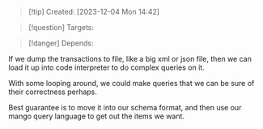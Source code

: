 
>[!tip] Created: [2023-12-04 Mon 14:42]

>[!question] Targets: 

>[!danger] Depends: 

If we dump the transactions to file, like a big xml or json file, then we can load it up into code interpreter to do complex queries on it.

With some looping around, we could make queries that we can be sure of their correctness perhaps.

Best guarantee is to move it into our schema format,  and then use our mango query language to get out the items we want.